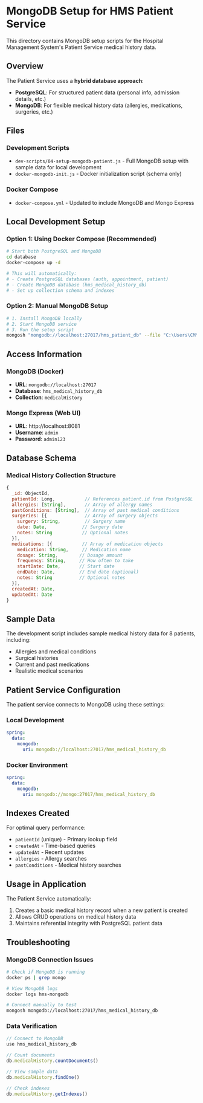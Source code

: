 # MongoDB Setup for HMS Patient Service

This directory contains MongoDB setup scripts for the Hospital Management System's Patient Service medical history data.

## Overview

The Patient Service uses a **hybrid database approach**:
- **PostgreSQL**: For structured patient data (personal info, admission details, etc.)
- **MongoDB**: For flexible medical history data (allergies, medications, surgeries, etc.)

## Files

### Development Scripts
- `dev-scripts/04-setup-mongodb-patient.js` - Full MongoDB setup with sample data for local development
- `docker-mongodb-init.js` - Docker initialization script (schema only)

### Docker Compose
- `docker-compose.yml` - Updated to include MongoDB and Mongo Express

## Local Development Setup

### Option 1: Using Docker Compose (Recommended)
```bash
# Start both PostgreSQL and MongoDB
cd database
docker-compose up -d

# This will automatically:
# - Create PostgreSQL databases (auth, appointment, patient)
# - Create MongoDB database (hms_medical_history_db)
# - Set up collection schema and indexes
```

### Option 2: Manual MongoDB Setup
```bash
# 1. Install MongoDB locally
# 2. Start MongoDB service
# 3. Run the setup script
mongosh "mongodb://localhost:27017/hms_patient_db" --file "C:\Users\CM\Downloads\Compressed\Hospital Management System\database\dev-scripts\04-setup-mongodb-patient.js"
```

## Access Information

### MongoDB (Docker)
- **URL**: `mongodb://localhost:27017`
- **Database**: `hms_medical_history_db`
- **Collection**: `medicalHistory`

### Mongo Express (Web UI)
- **URL**: http://localhost:8081
- **Username**: `admin`
- **Password**: `admin123`

## Database Schema

### Medical History Collection Structure
```javascript
{
  _id: ObjectId,
  patientId: Long,           // References patient.id from PostgreSQL
  allergies: [String],       // Array of allergy names
  pastConditions: [String],  // Array of past medical conditions
  surgeries: [{              // Array of surgery objects
    surgery: String,         // Surgery name
    date: Date,             // Surgery date
    notes: String           // Optional notes
  }],
  medications: [{           // Array of medication objects
    medication: String,     // Medication name
    dosage: String,        // Dosage amount
    frequency: String,     // How often to take
    startDate: Date,       // Start date
    endDate: Date,         // End date (optional)
    notes: String          // Optional notes
  }],
  createdAt: Date,
  updatedAt: Date
}
```

## Sample Data

The development script includes sample medical history data for 8 patients, including:
- Allergies and medical conditions
- Surgical histories
- Current and past medications
- Realistic medical scenarios

## Patient Service Configuration

The patient service connects to MongoDB using these settings:

### Local Development
```yaml
spring:
  data:
    mongodb:
      uri: mongodb://localhost:27017/hms_medical_history_db
```

### Docker Environment
```yaml
spring:
  data:
    mongodb:
      uri: mongodb://mongo:27017/hms_medical_history_db
```

## Indexes Created

For optimal query performance:
- `patientId` (unique) - Primary lookup field
- `createdAt` - Time-based queries
- `updatedAt` - Recent updates
- `allergies` - Allergy searches
- `pastConditions` - Medical history searches

## Usage in Application

The Patient Service automatically:
1. Creates a basic medical history record when a new patient is created
2. Allows CRUD operations on medical history data
3. Maintains referential integrity with PostgreSQL patient data

## Troubleshooting

### MongoDB Connection Issues
```bash
# Check if MongoDB is running
docker ps | grep mongo

# View MongoDB logs
docker logs hms-mongodb

# Connect manually to test
mongosh mongodb://localhost:27017/hms_medical_history_db
```

### Data Verification
```javascript
// Connect to MongoDB
use hms_medical_history_db

// Count documents
db.medicalHistory.countDocuments()

// View sample data
db.medicalHistory.findOne()

// Check indexes
db.medicalHistory.getIndexes()
``` 